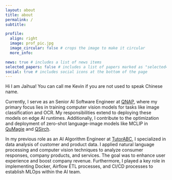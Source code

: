 ```yaml
---
layout: about
title: about
permalink: /
subtitle:

profile:
  align: right
  image: prof_pic.jpg
  image_circular: false # crops the image to make it circular
  more_info:

news: true # includes a list of news items
selected_papers: false # includes a list of papers marked as "selected={true}"
social: true # includes social icons at the bottom of the page
---
```


Hi I am Jaihua! You can call me Kevin if you are not used to speak Chinese name.

Currently, I serve as an Senior AI Software Engineer at [QNAP](https://www.qnap.com/en), where my primary focus lies in training computer vision models for tasks like image classification and OCR. My responsibilities extend to deploying these models on edge AI runtimes. Additionally, I contribute to the optimization and deployment of zero-shot language-image models like MCLIP in [QuMagie](https://www.qnap.com/en-us/software/qumagie) and [QSirch](https://www.qnap.com/en-us/software/qsirch).

In my previous role as an AI Algorithm Engineer at [TutorABC](https://www.tutorabc.com/site/en_us), I specialized in data analysis of customer and product data. I applied natural language processing and computer vision techniques to analyze consumer responses, company products, and services. The goal was to enhance user experience and boost company revenue. Furthermore, I played a key role in implementing Docker, Airflow ETL processes, and CI/CD processes to establish MLOps within the AI team.
